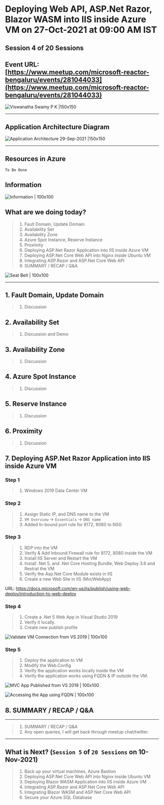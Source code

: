 # Deploying Web API, ASP.Net Razor, Blazor WASM into IIS inside Azure VM on 27-Oct-2021 at 09:00 AM IST

## Session **4** of **20** Sessions

## Event URL: [https://www.meetup.com/microsoft-reactor-bengaluru/events/281044033](https://www.meetup.com/microsoft-reactor-bengaluru/events/281044033)

![Viswanatha Swamy P K |150x150](./documentation/images/ViswanathaSwamy_27thOct.PNG)

---

## Application Architecture Diagram

![Application Architecture 29-Sep-2021 |150x150](./documentation/images/AppArchitecture_27thOct.PNG)

---

## Resources in Azure

```
To Be Done
```

## Information

![Information | 100x100](./documentation/images/Information.PNG)

## What are we doing today?

> 1. Fault Domain, Update Domain
> 1. Availability Set
> 1. Availability Zone
> 1. Azure Spot Instance, Reserve Instance
> 1. Proximity
> 1. Deploying ASP.Net Razor Application into IIS inside Azure VM
> 1. Deploying ASP.Net Core Web API into Nginx inside Ubuntu VM
> 1. Integrating ASP.Razor and ASP.Net Core Web API
> 1. SUMMARY / RECAP / Q&A

![Seat Belt | 100x100](./documentation/images/SeatBelt.PNG)

---

## 1. Fault Domain, Update Domain

> 1. Discussion

## 2. Availability Set

> 1. Discussion and Demo

## 3. Availability Zone

> 1. Discussion

## 4. Azure Spot Instance

> 1. Discussion

## 5. Reserve Instance

> 1. Discussion

## 6. Proximity

> 1. Discussion

## 7. Deploying ASP.Net Razor Application into IIS inside Azure VM

### Step 1

> 1. Windows 2019 Data Center VM

### Step 2

> 1. Assign Static IP, and DNS name to the VM
> 1. `VM Overview` -> `Essentials` -> `DNS name`
> 1. Added In-bound port rule for 8172, 8080 to NSG

### Step 3

> 1. RDP into the VM
> 1. Verify & Add Inbound Firewall rule for 8172, 8080 inside the VM
> 1. Install IIS Server and Restart the VM
> 1. Install .Net 5, and .Net Core Hosting Bundle, Web Deploy 3.6 and Restrat the VM
> 1. Verify the Asp.Net Core Module exists in IIS
> 1. Create a new Web Site in IIS (MvcWebApp)

URL: https://docs.microsoft.com/en-us/iis/publish/using-web-deploy/introduction-to-web-deploy

### Step 4

> 1. Create a .Net 5 Web App in Visual Studio 2019
> 1. Verify it locally.
> 1. Create new publish profile

![Validate VM Connection from VS 2019 | 100x100](./documentation/images/Validate_VM_Connection.PNG)

### Step 5

> 1. Deploy the application to VM
> 1. Modify the Web.Config
> 1. Verify the application works locally inside the VM
> 1. Verify the application works using FQDN & IP outside the VM.

![MVC App Published from VS 2019 | 100x100](./documentation/images/MVCApp_Published.PNG)

![Accessing the App using FQDN | 100x100](./documentation/images/Access_The_App.PNG)

## 8. SUMMARY / RECAP / Q&A

---

> 1. SUMMARY / RECAP / Q&A
> 2. Any open queries, I will get back through meetup chat/twitter.

---

## What is Next? (`Session 5` of `20 Sessions` on 10-Nov-2021)

> 1. Back up your virtual machines, Azure Bastion
> 1. Deploying ASP.Net Core Web API into Nginx inside Ubuntu VM
> 1. Deploying Blazor WASM Application into IIS inside Azure VM
> 1. Integrating ASP.Razor and ASP.Net Core Web API
> 1. Integrating Blazor WASM and ASP.Net Core Web API
> 1. Secure your Azure SQL Database
